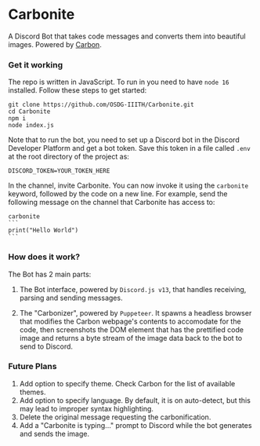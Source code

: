 # Carbonite

A Discord Bot that takes code messages and converts them into beautiful images. Powered by [Carbon](https://carbon.now.sh).

### Get it working

The repo is written in JavaScript. To run in you need to have `node 16` installed. Follow these steps to get started:

```
git clone https://github.com/OSDG-IIITH/Carbonite.git
cd Carbonite
npm i
node index.js
```

Note that to run the bot, you need to set up a Discord bot in the Discord Developer Platform and get a bot token. Save this token in a file called `.env` at the root directory of the project as:

```
DISCORD_TOKEN=YOUR_TOKEN_HERE
```

In the channel, invite Carbonite. You can now invoke it using the `carbonite` keyword, followed by the code on a new line. For example, send the following message on the channel that Carbonite has access to:

    carbonite
    ```
    print("Hello World")
    ```

### How does it work?

The Bot has 2 main parts:

1. The Bot interface, powered by `Discord.js v13`, that handles receiving, parsing and sending messages.

2. The "Carbonizer", powered by `Puppeteer`. It spawns a headless browser that modifies the Carbon webpage's contents to accomodate for the code, then screenshots the DOM element that has the prettified code image and returns a byte stream of the image data back to the bot to send to Discord.

### Future Plans

1. Add option to specify theme. Check Carbon for the list of available themes.
2. Add option to specify language. By default, it is on auto-detect, but this may lead to improper syntax highlighting.
3. Delete the original message requesting the carbonification.
4. Add a "Carbonite is typing..." prompt to Discord while the bot generates and sends the image.
